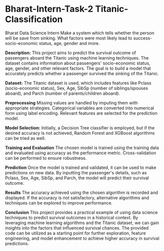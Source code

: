 # Bharat-Intern-Task-2 Titanic-Classification
Bharat Data Science Intern
Make a system which tells whether the person will be save from sinking. What factors were most likely lead to success-socio-economic status, age, gender and more.


**Description:**
This project aims to predict the survival outcome of passengers aboard the Titanic using machine learning techniques. The dataset contains information about passengers' socio-economic status, age, gender, and other relevant factors. The goal is to build a model that accurately predicts whether a passenger survived the sinking of the Titanic.

**Dataset:**
The Titanic dataset is used, which includes features like Pclass (socio-economic status), Sex, Age, SibSp (number of siblings/spouses aboard), and Parch (number of parents/children aboard).

**Preprocessing** 
Missing values are handled by imputing them with appropriate strategies. Categorical variables are converted into numerical form using label encoding. Relevant features are selected for the prediction model.

**Model Selection:**
Initially, a Decision Tree classifier is employed, but if the desired accuracy is not achieved, Random Forest and XGBoost algorithms can be tried as well.

**Training and Evaluation**
The chosen model is trained using the training data and evaluated using accuracy as the performance metric. Cross-validation can be performed to ensure robustness.

**Prediction**
Once the model is trained and validated, it can be used to make predictions on new data. By inputting the passenger's details, such as Pclass, Sex, Age, SibSp, and Parch, the model will predict their survival outcome.

**Results**
The accuracy achieved using the chosen algorithm is recorded and displayed. If the accuracy is not satisfactory, alternative algorithms and techniques can be explored to improve performance.

**Conclusion**
This project provides a practical example of using data science techniques to predict survival outcomes in a historical context. By leveraging machine learning algorithms and the Titanic dataset, we can gain insights into the factors that influenced survival chances. The provided code can be utilized as a starting point for further exploration, feature engineering, and model enhancement to achieve higher accuracy in survival predictions.
